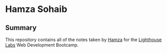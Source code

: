 # Hamza Sohaib
## Summary 

This repository contains all of the notes taken by [Hamza](https://github.com/aka47coder) for the [Lighthouse Labs](https://www.lighthouselabs.ca/) Web Development Bootcamp.
